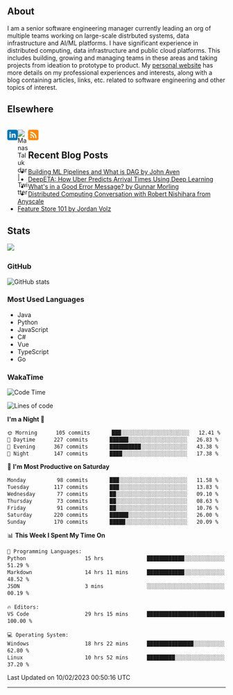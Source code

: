 ## About

I am a senior software engineering manager currently leading an org of multiple teams working on large-scale distrbuted systems, data infrastructure and AI/ML platforms. I have significant experience in distributed computing, data infrastructure and public cloud platforms. This includes building, growing and managing teams in these areas and taking projects from ideation to prototype to product. My [personal website](https://manastalukdar.github.io/) has more details on my professional experiences and interests, along with a blog containing articles, links, etc. related to software engineering and other topics of interest.

## Elsewhere

</br>

<a href="https://www.linkedin.com/in/manastalukdar" target="_blank">
  <img align="left" alt="Manas Talukdar | Linkedin" width="24px" src="https://raw.githubusercontent.com/edent/SuperTinyIcons/master/images/svg/linkedin.svg" />
</a>
<a href="https://www.twitter.com/manastalukdar" target="_blank">
  <img align="left" alt="Manas Talukdar | Twitter" width="24px" src="https://github.com/TheDudeThatCode/TheDudeThatCode/blob/master/Assets/Twitter.svg" />
</a>
<a href="https://manastalukdar.github.io/" target="_blank">
  <img align="left" alt="Manas Talukdar | Website" width="24px" src="https://github.com/edent/SuperTinyIcons/blob/master/images/svg/rss.svg" />
</a>

</br>

## Recent Blog Posts

<!-- BLOG:START -->
- [Building ML Pipelines and What is DAG by John Aven](https://manastalukdar.github.io/blog/2022/03/21/building-ml-pipelines-dag/)
- [DeepETA: How Uber Predicts Arrival Times Using Deep Learning](https://manastalukdar.github.io/blog/2022/03/21/deepeta-uber-predicts-arrival-times-deep-learning/)
- [What&#39;s in a Good Error Message? by Gunnar Morling](https://manastalukdar.github.io/blog/2022/02/11/good-error-message-gunnar-morling/)
- [Distributed Computing Conversation with Robert Nishihara from Anyscale](https://manastalukdar.github.io/blog/2022/01/24/distributed-computing-conversation-robert-nishihara-anyscale/)
- [Feature Store 101 by Jordan Volz](https://manastalukdar.github.io/blog/2022/01/22/feature-store-101-jordan-volz/)
<!-- BLOG:END -->

## Stats

![](https://komarev.com/ghpvc/?username=manastalukdar)

### GitHub

![GitHub stats](https://github-readme-stats.vercel.app/api?username=manastalukdar&show_icons=true&hide_border=true&hide_rank=true&hide_title=true&icon_color=79ff97&text_color=cecac3&bg_color=4d4b4b)

### Most Used Languages

- Java
- Python
- JavaScript
- C#
- Vue
- TypeScript
- Go

<!--
![Top Langs](https://github-readme-stats.vercel.app/api/top-langs/?username=manastalukdar&layout=compact&hide_border=true&hide_title=true&icon_color=79ff97&text_color=cecac3&bg_color=4d4b4b)
-->

### WakaTime

<!--START_SECTION:waka-->
![Code Time](http://img.shields.io/badge/Code%20Time-3%2C301%20hrs%2056%20mins-blue)

![Lines of code](https://img.shields.io/badge/From%20Hello%20World%20I%27ve%20Written-43%20Thousand%20lines%20of%20code-blue)

**I'm a Night 🦉** 

```text
🌞 Morning      105 commits       ███░░░░░░░░░░░░░░░░░░░░░░   12.41 % 
🌆 Daytime      227 commits       ██████░░░░░░░░░░░░░░░░░░░   26.83 % 
🌃 Evening      367 commits       ██████████░░░░░░░░░░░░░░░   43.38 % 
🌙 Night        147 commits       ████░░░░░░░░░░░░░░░░░░░░░   17.38 % 

```
📅 **I'm Most Productive on Saturday** 

```text
Monday          98 commits       ███░░░░░░░░░░░░░░░░░░░░░░   11.58 % 
Tuesday        117 commits       ███░░░░░░░░░░░░░░░░░░░░░░   13.83 % 
Wednesday       77 commits       ██░░░░░░░░░░░░░░░░░░░░░░░   09.10 % 
Thursday        73 commits       ██░░░░░░░░░░░░░░░░░░░░░░░   08.63 % 
Friday          91 commits       ██░░░░░░░░░░░░░░░░░░░░░░░   10.76 % 
Saturday       220 commits       ██████░░░░░░░░░░░░░░░░░░░   26.00 % 
Sunday         170 commits       █████░░░░░░░░░░░░░░░░░░░░   20.09 % 

```


📊 **This Week I Spent My Time On** 

```text
💬 Programming Languages: 
Python                   15 hrs              ████████████░░░░░░░░░░░░░   51.29 % 
Markdown                 14 hrs 11 mins      ████████████░░░░░░░░░░░░░   48.52 % 
JSON                     3 mins              ░░░░░░░░░░░░░░░░░░░░░░░░░   00.19 % 

🔥 Editors: 
VS Code                  29 hrs 15 mins      █████████████████████████   100.00 % 

💻 Operating System: 
Windows                  18 hrs 22 mins      ███████████████░░░░░░░░░░   62.80 % 
Linux                    10 hrs 52 mins      █████████░░░░░░░░░░░░░░░░   37.20 % 

```


 Last Updated on 10/02/2023 00:50:16 UTC
<!--END_SECTION:waka-->

---

<!--

**manastalukdar/manastalukdar** is a ✨ _special_ ✨ repository because its `README.md` (this file) appears on your GitHub profile.

Here are some ideas to get you started:

- 🔭 I’m currently working on ...
- 🌱 I’m currently learning ...
- 👯 I’m looking to collaborate on ...
- 🤔 I’m looking for help with ...
- 💬 Ask me about ...
- 📫 How to reach me: ...
- 😄 Pronouns: ...
- ⚡ Fun fact: ...
-->
